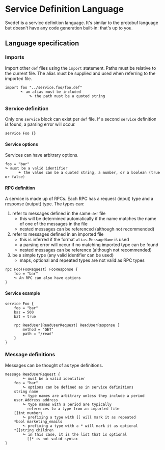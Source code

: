 # Service Definition Language

Svcdef is a service definition language. It's similar to the protobuf language but doesn't have any code generation built-in: that's up to you.

## Language specification

### Imports

Import other `def` files using the `import` statement. Paths must be relative to the current file. The alias must be supplied and used when referring to the imported file.

```
import foo "../service.foo/foo.def"
       ⬑ an alias must be included
           ⬑ the path must be a quoted string 
```

### Service definition

Only one `service` block can exist per `def` file. If a second `service` definition is found, a parsing error will occur.

```
service Foo {}
```

#### Service options

Services can have arbitrary options.

```
foo = "bar"
⬑ must be a valid identifier
      ⬑ the value can be a quoted string, a number, or a boolean (true or false)
```

#### RPC definition

A service is made up of RPCs. Each RPC has a request (input) type and a response (output) type. The types can:
  1. refer to messages defined in the same `def` file 
     - this will be determined automatically if the name matches the name of one of the messages in the file
     - nested messages can be referenced (although not recommended)
  2. refer to messages defined in an imported file 
     - this is inferred if the format `alias.MessageName` is used
     - a parsing error will occur if no matching imported type can be found
     - nested messages can be reference (although not recommended)
  3. be a simple type (any valid identifier can be used)
     - maps, optional and repeated types are not valid as RPC types

```
rpc Foo(FooRequest) FooResponse {    
    foo = "bar"
    ⬑ An RPC can also have options
}
```

#### Service example

```
service Foo {
    foo = "bar"
    baz = 500
    bat = true

    rpc ReadUser(ReadUserRequest) ReadUserResponse {
        method = "GET"
        path = "/read"
    }
}
```

### Message definitions

Messages can be thought of as type definitions.

```
message ReadUserRequest {
        ⬑ must be a valid identifier
    foo = "bar"
        ⬑ options can be defined as in service definitions
    string name
        ⬑ type names are arbitrary unless they include a period
    user.Address address
        ⬑ type names with a period are typically
          references to a type from an imported file
    []int numbers
        ⬑ prefixing a type with [] will mark it as repeated
    *bool marketing_emails
        ⬑ prefixing a type with a * will mark it as optional
    *[]string children
        ⬑ in this case, it is the list that is optional
          []* is not valid syntax
}
```
